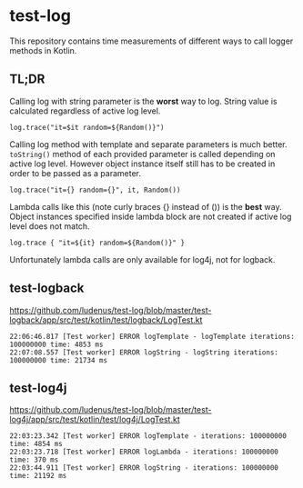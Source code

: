 # test-log

This repository contains time measurements of different ways to call logger methods in Kotlin.

## TL;DR
Calling log with string parameter is the **worst** way to log.
String value is calculated regardless of active log level.
```
log.trace("it=$it random=${Random()}")
```

Calling log method with template and separate parameters is much better. `toString()` method of each provided parameter is called depending on active log level. However object instance itself still has to be created in order to be passed as a parameter.
```
log.trace("it={} random={}", it, Random())
```

Lambda calls like this (note curly braces {} instead of ()) is the **best** way.
Object instances specified inside lambda block are not created if active log level does not match. 
```
log.trace { "it=${it} random=${Random()}" }
```
Unfortunately lambda calls are only available for log4j, not for logback.

## test-logback
https://github.com/ludenus/test-log/blob/master/test-logback/app/src/test/kotlin/test/logback/LogTest.kt
```
22:06:46.817 [Test worker] ERROR logTemplate - logTemplate iterations: 100000000 time: 4853 ms
22:07:08.557 [Test worker] ERROR logString - logString iterations: 100000000 time: 21734 ms
```

## test-log4j
https://github.com/ludenus/test-log/blob/master/test-log4j/app/src/test/kotlin/test/log4j/LogTest.kt
```
22:03:23.342 [Test worker] ERROR logTemplate - iterations: 100000000 time: 4854 ms
22:03:23.718 [Test worker] ERROR logLambda - iterations: 100000000 time: 370 ms
22:03:44.911 [Test worker] ERROR logString - iterations: 100000000 time: 21192 ms
```
